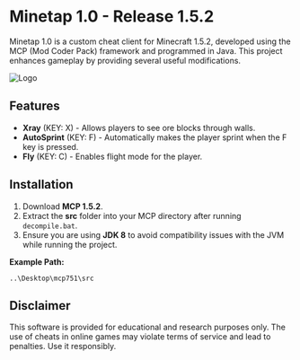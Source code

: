 # Minetap 1.0 - Release 1.5.2

Minetap 1.0 is a custom cheat client for Minecraft 1.5.2, developed using the MCP (Mod Coder Pack) framework and programmed in Java. This project enhances gameplay by providing several useful modifications.

![Logo](https://pbs.twimg.com/media/Gj4xekWXoAAgNb5?format=jpg&name=small)

## Features

- **Xray** (KEY: X) - Allows players to see ore blocks through walls.
- **AutoSprint** (KEY: F) - Automatically makes the player sprint when the F key is pressed.
- **Fly** (KEY: C) - Enables flight mode for the player.

## Installation

1. Download **MCP 1.5.2**.
2. Extract the **src** folder into your MCP directory after running `decompile.bat`.
3. Ensure you are using **JDK 8** to avoid compatibility issues with the JVM while running the project.

**Example Path:**

```
..\Desktop\mcp751\src
```

## Disclaimer

This software is provided for educational and research purposes only. The use of cheats in online games may violate terms of service and lead to penalties. Use it responsibly.



